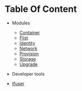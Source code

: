 # Table Of Content

- Modules
  - [Container](container/readme.md)
  - [Flist](flist/readme.md)
  - [Identity](identity/readme.md)
  - [Network](network/readme.md)
  - [Provision](provision/readme.md)
  - [Storage](storage/readme.md)
  - [Upgrade](upgrade/readme.md)

- Developer tools
 - [tfuser](tfuser/readme.md)